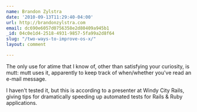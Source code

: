 ```yaml
---
name: Brandon Zylstra
date: '2010-09-13T11:29:40-04:00'
url: http://brandonzylstra.com
email: dc690e6057d0756358e2d80409a945b1
_id: 04c0e1d4-2518-4931-9857-5fa99a2d8f64
slug: "/two-ways-to-improve-os-x/"
layout: comment

---
```


The only use for atime that I know of, other than satisfying your curiosity, is mutt:  mutt uses it, apparently to keep track of when/whether you've read an e-mail message.

I haven't tested it, but this is according to a presenter at Windy City Rails, giving tips for dramatically speeding up automated tests for Rails &amp; Ruby applications.
